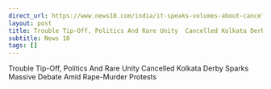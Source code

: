 ```yaml
---
direct_url: https://www.news18.com/india/it-speaks-volumes-about-cancelled-kolkata-derby-sparks-fresh-political-row-and-displays-rare-unity-9019155.html
layout: post
title: Trouble Tip-Off, Politics And Rare Unity  Cancelled Kolkata Derby Sparks Massive Debate Amid Rape-Murder Protests
subtitle: News 18
tags: []
---
```


Trouble Tip-Off, Politics And Rare Unity  Cancelled Kolkata Derby Sparks Massive Debate Amid Rape-Murder Protests
